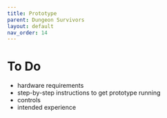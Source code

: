 ```yaml
---
title: Prototype
parent: Dungeon Survivors
layout: default
nav_order: 14
---
```


# To Do
* hardware requirements
* step-by-step instructions to get prototype running
* controls
* intended experience

